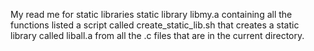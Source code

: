 My read me for static libraries
static library libmy.a containing all the functions listed
a script called create_static_lib.sh that creates a static library called liball.a from all the .c files that are in the current directory.
